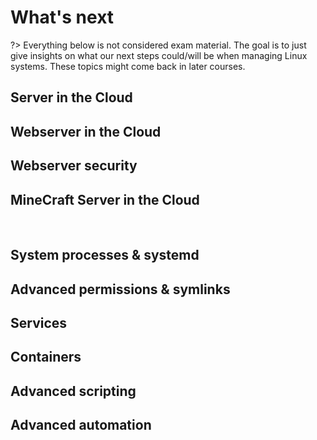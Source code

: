 # What's next
?> Everything below is not considered exam material. The goal is to just give insights on what our next steps could/will be when managing Linux systems. These topics might come back in later courses.

## Server in the Cloud

## Webserver in the Cloud

## Webserver security

## MineCraft Server in the Cloud

&nbsp;&nbsp;&nbsp;&nbsp;

## System processes & systemd

## Advanced permissions & symlinks

## Services

## Containers

## Advanced scripting

## Advanced automation
